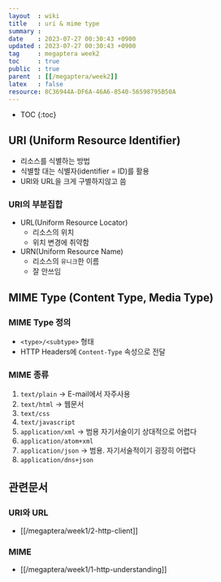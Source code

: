 ```yaml
---
layout  : wiki
title   : uri & mime type
summary : 
date    : 2023-07-27 00:30:43 +0900
updated : 2023-07-27 00:30:43 +0900
tag     : megaptera week2
toc     : true
public  : true
parent  : [[/megaptera/week2]]
latex   : false
resource: 8C36944A-DF6A-46A6-8540-56598795B50A
---
```

* TOC
{:toc}

## URI (Uniform Resource Identifier)

- 리소스를 식별하는 방법
- 식별할 대는 식별자(identifier = ID)를 활용
- URI와 URL을 크게 구별하지않고 씀

### URI의 부분집합

- URL(Uniform Resource Locator)
  - 리소스의 위치
  - 위치 변경에 취약함
- URN(Uniform Resource Name)
  - 리소스의 `유니크`한 이름
  - 잘 안쓰임

## MIME Type (Content Type, Media Type)

### MIME Type 정의

- `<type>/<subtype>` 형태
- HTTP Headers에 `Content-Type` 속성으로 전달

### MIME 종류

1. `text/plain` -> E-mail에서 자주사용
2. `text/html` -> 웹문서
3. `text/css`
4. `text/javascript`
5. `application/xml` -> 범용 자기서술이기 상대적으로 어렵다
6. `application/atom+xml`
7. `application/json` -> 범용. 자기서술적이기 굉장히 어렵다
8. `application/dns+json`

## 관련문서

### URI와 URL

- [[/megaptera/week1/2-http-client]]


### MIME

- [[/megaptera/week1/1-http-understanding]]
